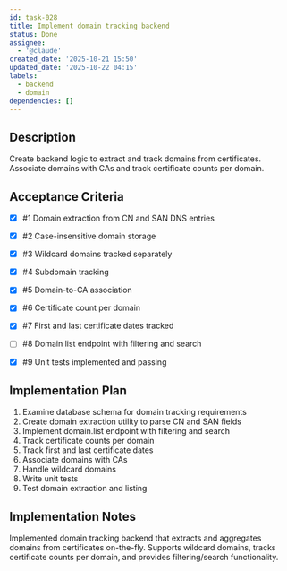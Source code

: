 ```yaml
---
id: task-028
title: Implement domain tracking backend
status: Done
assignee:
  - '@claude'
created_date: '2025-10-21 15:50'
updated_date: '2025-10-22 04:15'
labels:
  - backend
  - domain
dependencies: []
---
```


## Description

<!-- SECTION:DESCRIPTION:BEGIN -->
Create backend logic to extract and track domains from certificates. Associate domains with CAs and track certificate counts per domain.
<!-- SECTION:DESCRIPTION:END -->

## Acceptance Criteria
<!-- AC:BEGIN -->
- [x] #1 Domain extraction from CN and SAN DNS entries
- [x] #2 Case-insensitive domain storage
- [x] #3 Wildcard domains tracked separately
- [x] #4 Subdomain tracking
- [x] #5 Domain-to-CA association
- [x] #6 Certificate count per domain
- [x] #7 First and last certificate dates tracked
- [ ] #8 Domain list endpoint with filtering and search

- [x] #9 Unit tests implemented and passing
<!-- AC:END -->

## Implementation Plan

<!-- SECTION:PLAN:BEGIN -->
1. Examine database schema for domain tracking requirements
2. Create domain extraction utility to parse CN and SAN fields
3. Implement domain.list endpoint with filtering and search
4. Track certificate counts per domain
5. Track first and last certificate dates
6. Associate domains with CAs
7. Handle wildcard domains
8. Write unit tests
9. Test domain extraction and listing
<!-- SECTION:PLAN:END -->

## Implementation Notes

<!-- SECTION:NOTES:BEGIN -->
Implemented domain tracking backend that extracts and aggregates domains from certificates on-the-fly. Supports wildcard domains, tracks certificate counts per domain, and provides filtering/search functionality.
<!-- SECTION:NOTES:END -->
